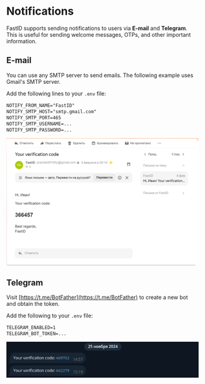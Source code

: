 # Notifications

FastID supports sending notifications to users via **E-mail** and **Telegram**. This is useful for sending welcome
messages, OTPs, and other important information.

## E-mail

You can use any SMTP server to send emails. The following example uses Gmail's SMTP server.

Add the following lines to your `.env` file:

```
NOTIFY_FROM_NAME="FastID"
NOTIFY_SMTP_HOST="smtp.gmail.com"
NOTIFY_SMTP_PORT=465
NOTIFY_SMTP_USERNAME=...
NOTIFY_SMTP_PASSWORD=...
```

![img.png](../img/email_code.png)

## Telegram

Visit [https://t.me/BotFather](https://t.me/BotFather) to create a new bot and obtain the token.

Add the following to your `.env` file:

```
TELEGRAM_ENABLED=1
TELEGRAM_BOT_TOKEN=...
```

![img_3.png](../img/telegram_code.png)
